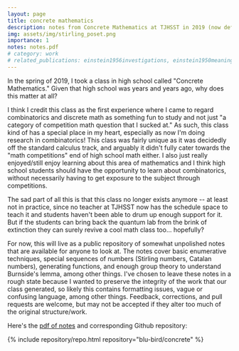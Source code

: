```yaml
---
layout: page
title: concrete mathematics
description: notes from Concrete Mathematics at TJHSST in 2019 (now defunct)
img: assets/img/stirling_poset.png
importance: 1
notes: notes.pdf
# category: work
# related_publications: einstein1956investigations, einstein1950meaning
---
```


In the spring of 2019, I took a class in high school called "Concrete Mathematics." Given that high school was years and
years ago, why does this matter at all?

I think I credit this class as the first experience where I came to regard combinatorics and discrete math as something fun 
to study and not just "a category of competition math question that I sucked at." As such, this class kind of has
a special place in my heart, especially as now I'm doing research in combinatorics! This class was fairly unique 
as it was decidedly off the standard calculus track, and arguably it didn't fully cater towards the "math competitions" end of high 
school math either. I also just really enjoyed/still enjoy learning about this area of mathematics and I think high school
students should have the opportunity to learn about combinatorics, without necessarily having to get exposure to the subject
through competitions. 

The sad part of all this is that this class no longer exists anymore -- at least not in practice, since no teacher at TJHSST now has
the schedule space to teach it and students haven't been able to drum up enough support for it. But if the students
can bring back the quantum lab from the brink of extinction they can surely revive a cool math class too... hopefully? 

For now, this will live as a public repository of somewhat unpolished notes that are available for anyone to look at. The notes
cover basic enumerative techniques, special sequences of numbers (Stirling numbers, Catalan numbers), generating functions, 
and enough group theory to understand Burnside's lemma, among other things. I've chosen to leave these notes in a rough state because 
I wanted to preserve the integrity of the work that our class generated, so likely this contains formatting issues, vague or confusing
language, among other things. Feedback, corrections, and pull requests are welcome, but may not be accepted if they alter
too much of the original structure/work. 

Here's the <a href="{{ 'concrete_notes.pdf' | prepend: 'assets/pdf/' | relative_url}}" target="_blank" rel="noopener noreferrer">pdf of notes</a> and corresponding Github repository:
<div class="repositories d-flex flex-wrap flex-md-row flex-column justify-content-between align-items-center">
    {% include repository/repo.html repository="blu-bird/concrete" %}
</div>

